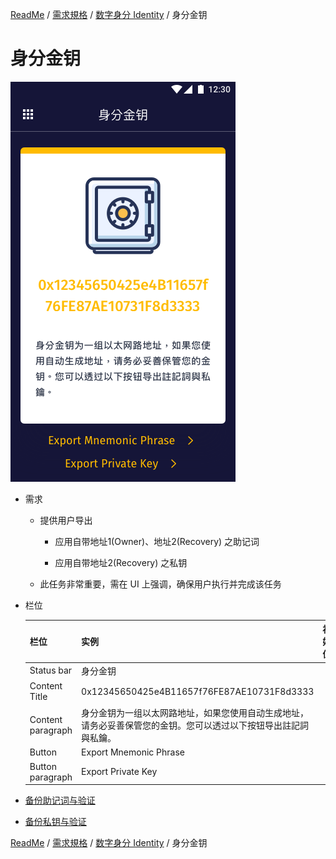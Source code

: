 [ReadMe](../README.md) / [需求規格](../requirements.md) / [数字身分 Identity](identity.md) / 身分金钥

# 身分金钥

![身分金鑰](../assets/screen-id-recovery-key.png)

* 需求

	* 提供用户导出

		* 应用自带地址1(Owner)、地址2(Recovery) 之助记词
		
		* 应用自带地址2(Recovery) 之私钥
	
	* 此任务非常重要，需在 UI 上强调，确保用户执行并完成该任务

* 栏位

	栏位 | 实例 | 初始值 | 类型 | 规则与描述
	------------- | ------------- | ------------- | ------------- | -------------
	Status bar | 身分金钥 | | |
	Content Title | 0x12345650425e4B11657f76FE87AE10731F8d3333 | | | identity 地址
	Content paragraph | 身分金钥为一组以太网路地址，如果您使用自动生成地址，请务必妥善保管您的金钥。您可以透过以下按钮导出註記詞與私鑰。 | | |
	Button | Export Mnemonic Phrase | | |
	Button paragraph | Export Private Key | | |


* [备份助记词与验证](phrase.md)
* [备份私钥与验证](private-key.md)

[ReadMe](../README.md) / [需求規格](../requirements.md) / [数字身分 Identity](identity.md) / 身分金钥